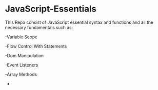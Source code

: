 # JavaScript-Essentials

This Repo consist of JavaScript essential syntax and functions and all the necessary fundamentals such as:

-Variable Scope

-Flow Control With Statements

-Dom Manipulation

-Event Listeners

-Array Methods

-

